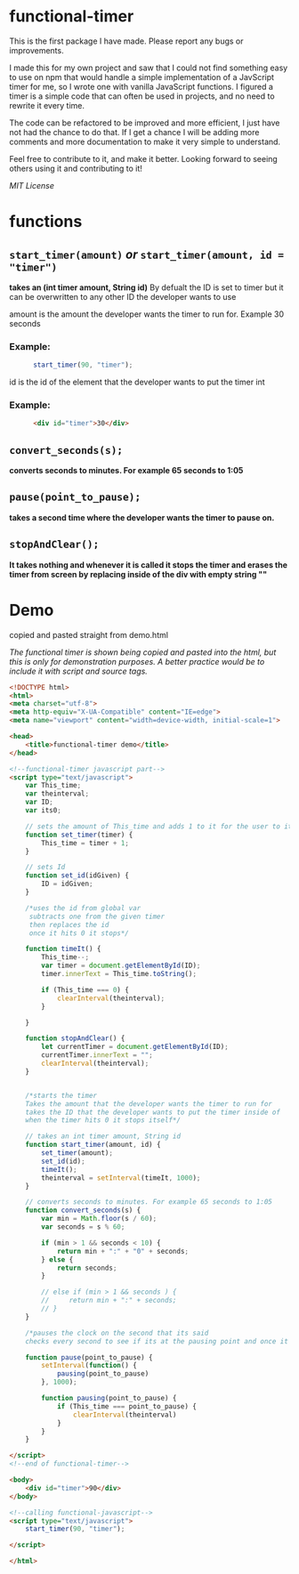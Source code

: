 # functional-timer

This is the first package I have made. Please report any bugs or improvements.

I made this for my own project and saw that I could not find something easy to use on npm that would handle a simple implementation of a JavScript timer for me, so I wrote one with vanilla JavaScript functions. I figured a timer is a simple code that can often be used in projects, and no need to rewrite it every time.

The code can be refactored to be improved and more efficient, I just have not had the chance to do that. If I get a chance I will be adding more comments and more documentation to make it very simple to understand. 

Feel free to contribute to it, and make it better. Looking forward to seeing others using it and contributing to it!

*MIT License*

# functions

## ```start_timer(amount)``` *or* ```start_timer(amount, id = "timer")```


**takes an (int timer amount, String id)**
By defualt the ID is set to timer but it can be overwritten to any other ID the developer wants to use

amount is the amount the developer wants the timer to run for. Example 30 seconds
### Example:
```javascript
      start_timer(90, "timer");
```

id is the id of the element that the developer wants to put the timer int
### Example:
```html
      <div id="timer">30</div>
```

## ```convert_seconds(s);```
**converts seconds to minutes. For example 65 seconds to 1:05**

## ```pause(point_to_pause);```
**takes a second time where the developer wants the timer to pause on.**

## ```stopAndClear();```
**It takes nothing and whenever it is called it stops the timer and erases the timer from screen by replacing inside of the div with empty string ""**

# Demo
copied and pasted straight from demo.html

*The functional timer is shown being copied and pasted into the html, but this is only for demonstration purposes.
A better practice would be to include it with script and source tags.*

```html
<!DOCTYPE html>
<html>
<meta charset="utf-8">
<meta http-equiv="X-UA-Compatible" content="IE=edge">
<meta name="viewport" content="width=device-width, initial-scale=1">

<head>
    <title>functional-timer demo</title>
</head>

<!--functional-timer javascript part-->
<script type="text/javascript">
    var This_time;
    var theinterval;
    var ID;
    var its0;

    // sets the amount of This_time and adds 1 to it for the user to it started from 30 and not 29 
    function set_timer(timer) {
        This_time = timer + 1;
    }

    // sets Id
    function set_id(idGiven) {
        ID = idGiven;
    }

    /*uses the id from global var
     subtracts one from the given timer
     then replaces the id
     once it hits 0 it stops*/

    function timeIt() {
        This_time--;
        var timer = document.getElementById(ID);
        timer.innerText = This_time.toString();

        if (This_time === 0) {
            clearInterval(theinterval);
        }

    }

    function stopAndClear() {
        let currentTimer = document.getElementById(ID);
        currentTimer.innerText = "";
        clearInterval(theinterval);
    }


    /*starts the timer
    Takes the amount that the developer wants the timer to run for
    takes the ID that the developer wants to put the timer inside of
    when the timer hits 0 it stops itself*/

    // takes an int timer amount, String id   
    function start_timer(amount, id) {
        set_timer(amount);
        set_id(id);
        timeIt();
        theinterval = setInterval(timeIt, 1000);
    }

    // converts seconds to minutes. For example 65 seconds to 1:05
    function convert_seconds(s) {
        var min = Math.floor(s / 60);
        var seconds = s % 60;

        if (min > 1 && seconds < 10) {
            return min + ":" + "0" + seconds;
        } else {
            return seconds;
        }

        // else if (min > 1 && seconds ) {
        //     return min + ":" + seconds;
        // }
    }

    /*pauses the clock on the second that its said
    checks every second to see if its at the pausing point and once it is it clears the interval*/

    function pause(point_to_pause) {
        setInterval(function() {
            pausing(point_to_pause)
        }, 1000);

        function pausing(point_to_pause) {
            if (This_time === point_to_pause) {
                clearInterval(theinterval)
            }
        }
    }

</script>
<!--end of functional-timer-->

<body>
    <div id="timer">90</div>
</body>

<!--calling functional-javascript-->
<script type="text/javascript">
    start_timer(90, "timer");

</script>

</html>
```
